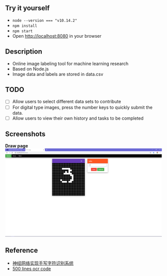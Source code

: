 ## Try it yourself
+ `node --version === "v10.14.2"`
+ `npm install`
+ `npm start`
+ Open [http://localhost:8080](http://localhost:8080) in your browser

## Description
+ Online image labeling tool for machine learning research
+ Based on Node.js
+ Image data and labels are stored in data.csv

## TODO
- [ ] Allow users to select different data sets to contribute
- [ ] For digital type images, press the number keys to quickly submit the data.
- [ ] Allow users to view their own history and tasks to be completed

## Screenshots
**Draw page**
![draw](annex/draw.png)

## Reference
+ [神经网络实现手写字符识别系统](https://www.shiyanlou.com/courses/593/labs/1966/document)
+ [500 lines ocr code](https://github.com/aosabook/500lines/tree/master/ocr/code)